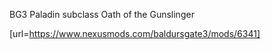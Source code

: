 BG3 Paladin subclass Oath of the Gunslinger

[url=https://www.nexusmods.com/baldursgate3/mods/6341]
